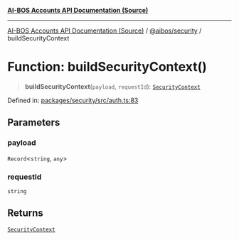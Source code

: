 [**AI-BOS Accounts API Documentation (Source)**](../../../README.md)

***

[AI-BOS Accounts API Documentation (Source)](../../../README.md) / [@aibos/security](../README.md) / buildSecurityContext

# Function: buildSecurityContext()

> **buildSecurityContext**(`payload`, `requestId`): [`SecurityContext`](../type-aliases/SecurityContext.md)

Defined in: [packages/security/src/auth.ts:83](https://github.com/pohlai88/accounts/blob/40016c553531e31c50d7dcad114ff9c2ce691261/packages/security/src/auth.ts#L83)

## Parameters

### payload

`Record`\<`string`, `any`\>

### requestId

`string`

## Returns

[`SecurityContext`](../type-aliases/SecurityContext.md)
